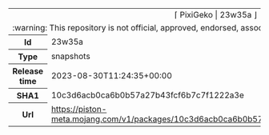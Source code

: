<html><table>
<tr><td colspan="2" align="center"><img width="0" height="0"><br/>⌈ PixiGeko | 23w35a ⌋<br/><img width="0" height="0"></td></tr>
<tr><td colspan="2" align="center"><img width="0" height="0"><br/>
:warning: This repository is not official, approved, endorsed, associated or connected with Mojang :warning:
<br/><img width="0" height="0"></td></tr>
<tr><th>Id</th><td>23w35a</td></tr>
<tr><th>Type</th><td>snapshots</td></tr>
<tr><th>Release time</th><td>2023-08-30T11:24:35+00:00</td></tr>
<tr><th>SHA1</th><td>10c3d6acb0ca6b0b57a27b43fcf6b7c7f1222a3e</td></tr>
<tr><th>Url</th><td><a href="https://piston-meta.mojang.com/v1/packages/10c3d6acb0ca6b0b57a27b43fcf6b7c7f1222a3e/23w35a.json">https://piston-meta.mojang.com/v1/packages/10c3d6acb0ca6b0b57a27b43fcf6b7c7f1222a3e/23w35a.json</a></td></tr>